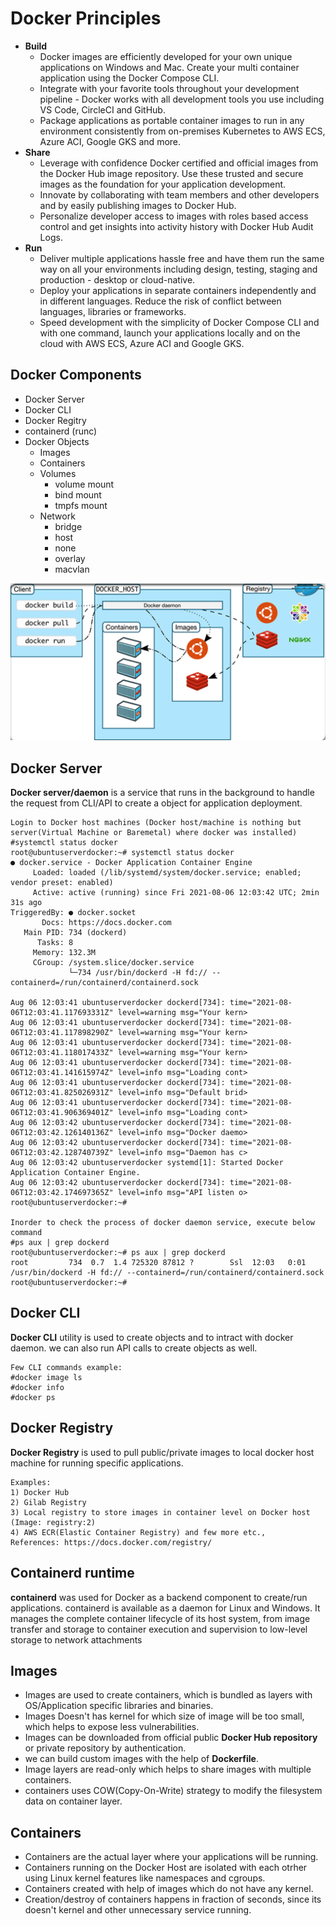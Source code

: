 # Docker Principles
- **Build**
  - Docker images are efficiently developed for your own unique applications on Windows and Mac. Create your multi container application using the Docker Compose CLI.
  - Integrate with your favorite tools throughout your development pipeline - Docker works with all development tools you use including VS Code, CircleCI and GitHub.
  - Package applications as portable container images to run in any environment consistently from on-premises Kubernetes to AWS ECS, Azure ACI, Google GKS and more.
- **Share**
  - Leverage with confidence Docker certified and official images from the Docker Hub image repository.  Use these trusted and secure images as the foundation for your application development.
  - Innovate by collaborating with team members and other developers and by easily publishing images to Docker Hub.
  - Personalize developer access to images with roles based access control and get insights into activity history with Docker Hub Audit Logs.
- **Run**
  - Deliver multiple applications hassle free and have them run the same way on all your environments including design, testing, staging and production - desktop or cloud-native.
  - Deploy your applications in separate containers independently and in different languages. Reduce the risk of conflict between languages, libraries or frameworks.
  - Speed development with the simplicity of Docker Compose CLI and with one command, launch your applications locally and on the cloud with AWS ECS, Azure ACI and Google GKS.
## Docker Components
- Docker Server
- Docker CLI
- Docker Regitry
- containerd (runc)
- Docker Objects
  - Images
  - Containers
  - Volumes
    - volume mount
    - bind mount
    - tmpfs mount
  - Network
    - bridge
    - host
    - none
    - overlay
    - macvlan

![Docker Flow](Orchestration/K8s-HolyGrail/kubernetes_latest_manifest/DockerEngine/T01-Docker-fundamentals/src/images/docker-flow.png)

## Docker Server
**Docker server/daemon** is a service that runs in the background to handle the request from CLI/API to create a object for application deployment.
```
Login to Docker host machines (Docker host/machine is nothing but server(Virtual Machine or Baremetal) where docker was installed)
#systemctl status docker
root@ubuntuserverdocker:~# systemctl status docker
● docker.service - Docker Application Container Engine
     Loaded: loaded (/lib/systemd/system/docker.service; enabled; vendor preset: enabled)
     Active: active (running) since Fri 2021-08-06 12:03:42 UTC; 2min 31s ago
TriggeredBy: ● docker.socket
       Docs: https://docs.docker.com
   Main PID: 734 (dockerd)
      Tasks: 8
     Memory: 132.3M
     CGroup: /system.slice/docker.service
             └─734 /usr/bin/dockerd -H fd:// --containerd=/run/containerd/containerd.sock

Aug 06 12:03:41 ubuntuserverdocker dockerd[734]: time="2021-08-06T12:03:41.117693331Z" level=warning msg="Your kern>
Aug 06 12:03:41 ubuntuserverdocker dockerd[734]: time="2021-08-06T12:03:41.117898290Z" level=warning msg="Your kern>
Aug 06 12:03:41 ubuntuserverdocker dockerd[734]: time="2021-08-06T12:03:41.118017433Z" level=warning msg="Your kern>
Aug 06 12:03:41 ubuntuserverdocker dockerd[734]: time="2021-08-06T12:03:41.141615974Z" level=info msg="Loading cont>
Aug 06 12:03:41 ubuntuserverdocker dockerd[734]: time="2021-08-06T12:03:41.825026931Z" level=info msg="Default brid>
Aug 06 12:03:41 ubuntuserverdocker dockerd[734]: time="2021-08-06T12:03:41.906369401Z" level=info msg="Loading cont>
Aug 06 12:03:42 ubuntuserverdocker dockerd[734]: time="2021-08-06T12:03:42.126140136Z" level=info msg="Docker daemo>
Aug 06 12:03:42 ubuntuserverdocker dockerd[734]: time="2021-08-06T12:03:42.128740739Z" level=info msg="Daemon has c>
Aug 06 12:03:42 ubuntuserverdocker systemd[1]: Started Docker Application Container Engine.
Aug 06 12:03:42 ubuntuserverdocker dockerd[734]: time="2021-08-06T12:03:42.174697365Z" level=info msg="API listen o>
root@ubuntuserverdocker:~#

Inorder to check the process of docker daemon service, execute below command
#ps aux | grep dockerd
root@ubuntuserverdocker:~# ps aux | grep dockerd
root         734  0.7  1.4 725320 87812 ?        Ssl  12:03   0:01 /usr/bin/dockerd -H fd:// --containerd=/run/containerd/containerd.sock
root@ubuntuserverdocker:~#
```

## Docker CLI
**Docker CLI** utility is used to create objects and to intract with docker daemon.
we can also run API calls to create objects as well.
```
Few CLI commands example:
#docker image ls
#docker info
#docker ps
```

## Docker Registry
**Docker Registry** is used to pull public/private images to local docker host machine for running specific applications.
```
Examples:
1) Docker Hub
2) Gilab Registry
3) Local registry to store images in container level on Docker host (Image: registry:2)
4) AWS ECR(Elastic Container Registry) and few more etc.,
References: https://docs.docker.com/registry/
```

## Containerd runtime
**containerd** was used for Docker as a backend component to create/run applications.
containerd is available as a daemon for Linux and Windows. It manages the complete container lifecycle of its host system, from image transfer and storage to container execution and supervision to low-level storage to network attachments

## Images
- Images are used to create containers, which is bundled as layers with OS/Application specific libraries and binaries.
- Images Doesn't has kernel for which size of image will be too small, which helps to expose less vulnerabilities.
- Images can be downloaded from official public **Docker Hub repository** or private repository by authentication.
- we can build custom images with the help of **Dockerfile**.
- Image layers are read-only which helps to share images with multiple containers.
- containers uses COW(Copy-On-Write) strategy to modify the filesystem data on container layer.

## Containers
- Containers are the actual layer where your applications will be running.
- Containers running on the Docker Host are isolated with each otrher using Linux kernel features like namespaces and cgroups.
- Containers created with help of images which do not have any kernel.
- Creation/destroy of containers happens in fraction of seconds, since its doesn't kernel and other unnecessary service running.